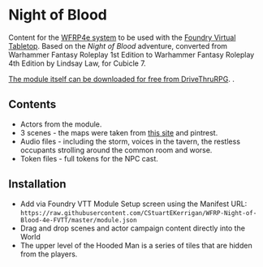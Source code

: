 # Night of Blood

Content for the [WFRP4e system](https://github.com/CatoThe1stElder/WFRP-4th-Edition-FoundryVTT) to be used with the [Foundry Virtual Tabletop](https://foundryvtt.com/). Based on the *Night of Blood* adventure, converted from Warhammer Fantasy Roleplay 1st Edition to Warhammer Fantasy Roleplay 4th Edition by Lindsay Law, for Cubicle 7. 

[The module itself can be downloaded for free from DriveThruRPG](https://www.drivethrurpg.com/product/259967/WFRP-Old-World-Adventures--Night-of-Blood).
.

## Contents
* Actors from the module.
* 3 scenes - the maps were taken from [this site](http://acrobata2000.blogspot.com/) and pintrest.
* Audio files - including the storm, voices in the tavern, the restless occupants strolling around the common room and worse.
* Token files - full tokens for the NPC cast.

## Installation 
* Add via Foundry VTT Module Setup screen using the Manifest URL: `https://raw.githubusercontent.com/CStuartEKerrigan/WFRP-Night-of-Blood-4e-FVTT/master/module.json`
* Drag and drop scenes and actor campaign content directly into the World
* The upper level of the Hooded Man is a series of tiles that are hidden from the players.
